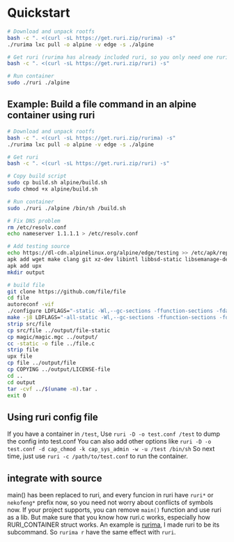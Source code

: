 # Quickstart

```bash
# Download and unpack rootfs
bash -c ". <(curl -sL https://get.ruri.zip/rurima) -s"
./rurima lxc pull -o alpine -v edge -s ./alpine

# Get ruri (rurima has already included ruri, so you only need one rurima)
bash -c ". <(curl -sL https://get.ruri.zip/ruri) -s"

# Run container
sudo ./ruri ./alpine
```

## Example: Build a file command in an alpine container using ruri

```bash
# Download and unpack rootfs
bash -c ". <(curl -sL https://get.ruri.zip/rurima) -s"
./rurima lxc pull -o alpine -v edge -s ./alpine

# Get ruri
bash -c ". <(curl -sL https://get.ruri.zip/ruri) -s"

# Copy build script
sudo cp build.sh alpine/build.sh
sudo chmod +x alpine/build.sh

# Run container
sudo ./ruri ./alpine /bin/sh /build.sh
```

```sh [build.sh]
# Fix DNS problem
rm /etc/resolv.conf
echo nameserver 1.1.1.1 > /etc/resolv.conf

# Add testing source
echo https://dl-cdn.alpinelinux.org/alpine/edge/testing >> /etc/apk/repositories
apk add wget make clang git xz-dev libintl libbsd-static libsemanage-dev libselinux-utils libselinux-static xz-libs zlib zlib-static libselinux-dev linux-headers libssl3 libbsd libbsd-dev gettext-libs gettext-static gettext-dev gettext python3 build-base openssl-misc openssl-libs-static openssl zlib-dev xz-dev openssl-dev automake libtool bison flex gettext autoconf gettext sqlite sqlite-dev pcre-dev wget texinfo docbook-xsl libxslt docbook2x musl-dev gettext gettext-asprintf gettext-dbg gettext-dev gettext-doc gettext-envsubst gettext-lang gettext-libs gettext-static
apk add upx
mkdir output

# build file
git clone https://github.com/file/file
cd file
autoreconf -vif
./configure LDFLAGS="-static -Wl,--gc-sections -ffunction-sections -fdata-sections" --disable-nss --enable-static --disable-shared --disable-liblastlog2
make -j8 LDFLAGS="-all-static -Wl,--gc-sections -ffunction-sections -fdata-sections"
strip src/file
cp src/file ../output/file-static
cp magic/magic.mgc ../output/
cc -static -o file ../file.c
strip file
upx file
cp file ../output/file
cp COPYING ../output/LICENSE-file
cd ..
cd output
tar -cvf ../$(uname -m).tar .
exit 0
```

## Using ruri config file

If you have a container in `/test`,
Use `ruri -D -o test.conf /test` to dump the config into test.conf
You can also add other options like `ruri -D -o test.conf -d cap_chmod -k cap_sys_admin -w -u /test /bin/sh`
So next time, just use `ruri -c /path/to/test.conf` to run the container.

## integrate with source

main() has been replaced to ruri, and every funcion in ruri have `ruri*` or `nekofeng*` prefix now, so you need not worry about conflicts of symbols now.
If your project supports, you can remove `main()` function and use ruri as a lib. But make sure that you know how ruri.c works, especially how RURI_CONTAINER struct works.
An example is [rurima](https://github.com/Moe-hacker/rurima), I made ruri to be its subcommand. So `rurima r` have the same effect with `ruri`.
